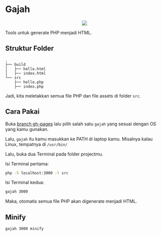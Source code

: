 # Gajah

<p align="center">
 <img src="https://i.postimg.cc/DZpd1HrW/ade1270e9f707db76889d3d9dc628e5a.jpg">
</p>

Tools untuk generate PHP menjadi HTML.

## Struktur Folder

```
.
├── build
│   ├── hello.html
│   ├── index.html
└── src
    ├── hello.php
    ├── index.php

```

Jadi, kita meletakkan semua file PHP dan file assets di folder `src`.

## Cara Pakai

Buka [branch gh-pages](https://github.com/mzaini30/gajah/tree/gh-pages) lalu pilih salah satu `gajah` yang sesuai dengan OS yang kamu gunakan.

Lalu, `gajah` itu kamu masukkan ke PATH di laptop kamu. Misalnya kalau Linux, tempatnya di `/usr/bin/`

Lalu, buka dua Terminal pada folder projectmu.

Isi Terminal pertama:

```bash
php -S localhost:3000 -t src
```

Isi Terminal kedua:

```bash
gajah 3000
```

Maka, otomatis semua file PHP akan digenerate menjadi HTML.

## Minify

```bash
gajah 3000 minify
```
